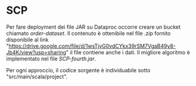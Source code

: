 # SCP 

Per fare deployment dei file JAR su Dataproc occorre creare un bucket chiamato
*order-dataset*. Il contenuto è ottenibile nel file .zip fornito disponibile al link "https://drive.google.com/file/d/1wsTjyG0vdCYkx39rSM7VgaB49y8-Jb4K/view?usp=sharing" il file contiene anche i dati. Il migliore algoritmo è implementato nel file *SCP-fourth.jar*.

Per ogni approccio, il codice sorgente è individuabile sotto "src/main/scala/project".
